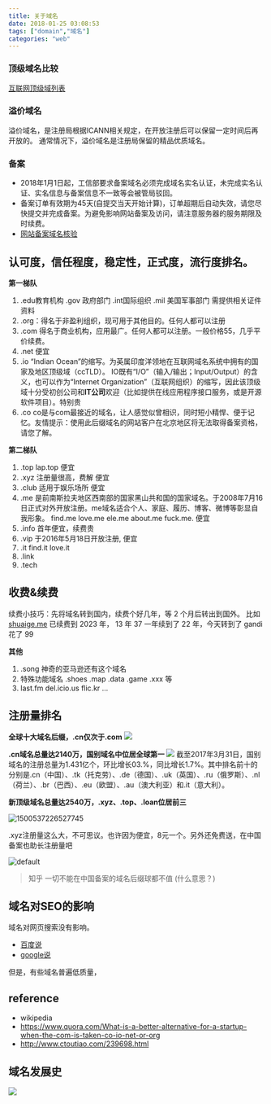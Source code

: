 ```yaml
---
title: 关于域名
date: 2018-01-25 03:08:53
tags: ["domain","域名"]
categories: "web"
---
```



### 顶级域名比较
[互联网顶级域列表](https://zh.wikipedia.org/wiki/%E4%BA%92%E8%81%94%E7%BD%91%E9%A1%B6%E7%BA%A7%E5%9F%9F%E5%88%97%E8%A1%A8)

### 溢价域名

溢价域名，是注册局根据ICANN相关规定，在开放注册后可以保留一定时间后再开放的。
通常情况下，溢价域名是注册局保留的精品优质域名。


### 备案
- 2018年1月1日起，工信部要求备案域名必须完成域名实名认证，未完成实名认证、实名信息与备案信息不一致等会被管局驳回。
- 备案订单有效期为45天(自提交当天开始计算)，订单超期后自动失效，请您尽快提交并完成备案。为避免影响网站备案及访问，请注意服务器的服务期限及时续费。
- [网站备案域名核验](https://help.aliyun.com/knowledge_detail/64289.html)

## 认可度，信任程度，稳定性，正式度，流行度排名。
**第一梯队**
1. .edu教育机构  .gov 政府部门 .int国际组织 .mil 美国军事部门  需提供相关证件资料
1. .org：得名于非盈利组织，现可用于其他目的。任何人都可以注册
1. .com 得名于商业机构，应用最广。任何人都可以注册。一般价格55，几乎平价续费。
1. .net 便宜
1. .io  “Indian Ocean”的缩写。为英属印度洋领地在互联网域名系统中拥有的国家及地区顶级域（ccTLD）。
IO既有“I/O”（输入/输出；Input/Output）的含义，也可以作为“Internet Organization”（互联网组织）的缩写，因此该顶级域十分受初创公司和**IT公司**欢迎（比如提供在线应用程序接口服务，或是开源软件项目）。特别贵
1. .co co是与com最接近的域名，让人感觉似曾相识，同时短小精悍、便于记忆。友情提示：使用此后缀域名的网站客户在北京地区将无法取得备案资格，请您了解。


**第二梯队**
1. .top lap.top  便宜
1. .xyz  注册量很高，费解  便宜
1. .club 适用于娱乐场所  便宜
1. .me 是前南斯拉夫地区西南部的国家黑山共和国的国家域名。于2008年7月16日正式对外开放注册。me域名适合个人、家庭、履历、博客、微博等彰显自我形象。 find.me love.me ele.me about.me fuck.me.   便宜
1. .info 首年便宜，续费贵
1. .vip 于2016年5月18日开放注册, 便宜
1. .it  find.it love.it
1. .link
1. .tech


## 收费&续费

续费小技巧：先将域名转到国内，续费个好几年，等 2 个月后转出到国外。
比如 [shuaige.me]( http://shuaige.me) 已续费到 2023 年， 13 年 37 一年续到了 22 年，今天转到了 gandi 花了 99




**其他**
1. .song 神奇的亚马逊还有这个域名
1. 特殊功能域名  .shoes .map .data .game .xxx 等
1. last.fm del.icio.us flic.kr
...

## 注册量排名

**全球十大域名后缀，.cn仅次于.com**
<img src="http://img2.ctoutiao.com/uploads/2017/07/20/1500537225490956.jpg">


**.cn域名总量达2140万，国别域名中位居全球第一**
<img src="http://img2.ctoutiao.com/uploads/2017/07/20/1500537225451161.jpg">
截至2017年3月31日，国别域名的注册总量为1.431亿个，环比增长03.%，同比增长1.7%。其中排名前十的分别是.cn（中国）、.tk（托克劳）、.de（德国）、.uk（英国）、.ru（俄罗斯）、.nl（荷兰）、.br（巴西）、.eu（欧盟）、.au（澳大利亚）和.it（意大利）。

**新顶级域名总量达2540万，.xyz、.top、.loan位居前三**


![1500537226527745](https://user-images.githubusercontent.com/13825126/35474303-564fe59c-03c7-11e8-9bb0-653d1fa9800f.jpg)


.xyz注册量这么大，不可思议。也许因为便宜，8元一个。另外还免费送，在中国备案也助长注册量吧

![default](https://user-images.githubusercontent.com/13825126/35456536-d0b104fe-0310-11e8-92ff-2602cdf13b0d.PNG)


> 知乎
一切不能在中国备案的域名后缀球都不值  (什么意思？)


## 域名对SEO的影响
域名对网页搜索没有影响。
- [百度说]()
- [google说](https://www.searchenginejournal.com/google-all-domain-extensions-are-weighted-the-same/137139/)

但是，有些域名普遍低质量，
## reference
- wikipedia
- https://www.quora.com/What-is-a-better-alternative-for-a-startup-when-the-com-is-taken-co-io-net-or-org
- http://www.ctoutiao.com/239698.html

## 域名发展史

<img class="portrait ui_qtext_image zoomable_in zoomable_in_feed lazy_loaded lazy_loading" src="https://qph.ec.quoracdn.net/main-qimg-1927c70c81fbd8278f89a5caca02dcf7.webp" master_src="https://qph.ec.quoracdn.net/main-qimg-31835c9f203076569e83cef18f9d495b-c" master_w="1100" master_h="8865" style="opacity: 1;">
